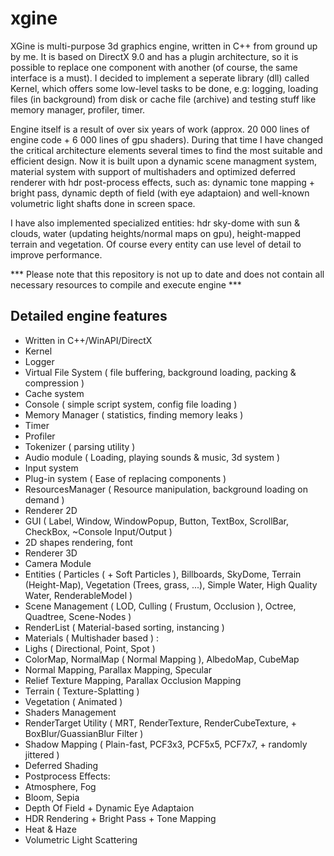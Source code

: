 # xgine
XGine is multi-purpose 3d graphics engine, written in C++ from ground up by me. It is based on DirectX 9.0 and has a plugin architecture, so it is possible to replace one component with another (of course, the same interface is a must). I decided to implement a seperate library (dll) called Kernel, which offers some low-level tasks to be done, e.g:  logging, loading files (in background) from disk or cache file (archive) and testing stuff like memory manager, profiler, timer.

Engine itself is a result of over six years of work (approx. 20 000 lines of engine code + 6 000 lines of gpu shaders). During that time I have changed the critical architecture elements several times to find the most suitable and efficient design. Now it is built upon a dynamic scene managment system, material system with support of multishaders and optimized deferred renderer with hdr post-process effects, such as: dynamic tone mapping + bright pass, dynamic depth of field (with eye adaptaion) and well-known volumetric light shafts done in screen space.

I have also implemented specialized entities: hdr sky-dome with sun & clouds, water (updating heights/normal maps on gpu), height-mapped terrain and vegetation. Of course every entity can use level of detail to improve performance.

*** Please note that this repository is not up to date and does not contain all necessary resources to compile and execute engine ***

## Detailed engine features

- Written in C++/WinAPI/DirectX
- Kernel
 - Logger
 - Virtual File System ( file buffering, background loading, packing & compression )
 - Cache system
 - Console ( simple script system, config file loading )
 - Memory Manager ( statistics, finding memory leaks )
 - Timer
 - Profiler
 - Tokenizer ( parsing utility )
- Audio module ( Loading, playing sounds & music, 3d system )
- Input system
- Plug-in system ( Ease of replacing components )
- ResourcesManager ( Resource manipulation, background loading on demand )
- Renderer 2D
 - GUI ( Label, Window, WindowPopup, Button, TextBox, ScrollBar, CheckBox, ~Console Input/Output )
 - 2D shapes rendering, font
- Renderer 3D
 - Camera Module
 - Entities ( Particles ( + Soft Particles ), Billboards, SkyDome, Terrain (Height-Map), Vegetation (Trees, grass, ...), Simple Water, High Quality Water, RenderableModel )
 - Scene Management ( LOD, Culling ( Frustum, Occlusion ), Octree, Quadtree, Scene-Nodes )
 - RenderList ( Material-based sorting, instancing )
 - Materials ( Multishader based ) :
  - Lighs ( Directional, Point, Spot )
  - ColorMap, NormalMap ( Normal Mapping ), AlbedoMap, CubeMap
  - Normal Mapping, Parallax Mapping, Specular
  - Relief Texture Mapping, Parallax Occlusion Mapping
  - Terrain ( Texture-Splatting )
  - Vegetation ( Animated )
 - Shaders Management
 - RenderTarget Utility ( MRT, RenderTexture, RenderCubeTexture, + BoxBlur/GuassianBlur Filter )
 - Shadow Mapping ( Plain-fast, PCF3x3, PCF5x5, PCF7x7, + randomly jittered )
 - Deferred Shading
- Postprocess Effects:
 - Atmosphere, Fog
 - Bloom, Sepia
 - Depth Of Field + Dynamic Eye Adaptaion
 - HDR Rendering + Bright Pass + Tone Mapping
 - Heat & Haze
 - Volumetric Light Scattering
